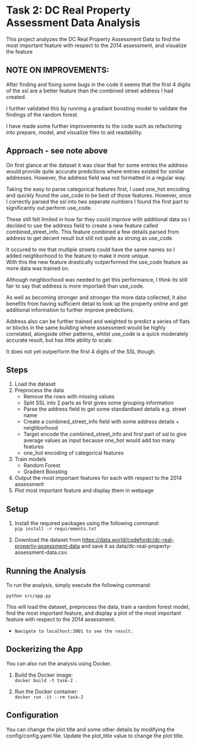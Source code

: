 # Task 2: DC Real Property Assessment Data Analysis

This project analyzes the DC Real Property Assessment Data to find the most important feature with respect to the 2014 assessment, and visualize the feature

## NOTE ON IMPROVEMENTS: 
After finding and fixing some bugs in the code it seems that the first 4 digits of the ssl are a better feature than the combined street address I had created.  

I further validated this by running a gradiant boosting model to validate the findings of the random forest.  

I have made some further improvements to the code such as refactoring into prepare, model, and visualize files to aid readability.


## Approach - see note above

On first glance at the dataset it was clear that for some entries the address would provide quite accurate predictions 
where entries existed for similar addresses. However, the address field was not formatted in a regular way.

Taking the easy to parse categorical features first, I used one_hot encoding and quickly found the use_code to be best
of those features. However, once I correctly parsed the ssl into two seperate numbers I found the first part to
significantly out perform use_code. 

These still felt limited in how far they could improve with additional data so I decided to use the address field 
to create a new feature called combined_street_info. 
This feature combined a few details parsed from address to get decent result but still not quite as strong as use_code.  

It occured to me that multiple streets could have the same names so I added neighborhood to the feature to make it more unique.  
With this the new feature drastically outperformed the use_code feature as more data was trained on. 

Although neighborhood was needed to get this performance, I think its still fair to say that address is more important than use_code. 

As well as becoming stronger and stronger the more data collected, it also benefits from having sufficient detail to 
look up the property online and get additional information to further improve predictions.

Address also can be further trained and weighted to predict a series of flats or blocks in the same building where 
assessment would be highly correlated, alongside other patterns, whilst use_code is a quick moderately accurate result, 
but has little ability to scale.

It does not yet outperform the first 4 digits of the SSL though. 



## Steps
1. Load the dataset
2. Preprocess the data
   - Remove the rows with missing values
   - Split SSL into 2 parts as first gives some grouping information
   - Parse the address field to get some standardised details e.g. street name
   - Create a combined_street_info field with some address details + neighborhood
   - Target encode the combined_street_info and first part of ssl to give average values as input because one_hot would add too many features
   - one_hot encoding of categorical features
7. Train models
   - Random Forest
   - Gradient Boosting
8. Output the most important features for each with respect to the 2014 assessment
9. Plot most important feature and display them in webpage

## Setup
1. Install the required packages using the following command:  
`pip install -r requirements.txt`

2. Download the dataset from https://data.world/codefordc/dc-real-property-assessment-data and save it as data/dc-real-property-assessment-data.csv.

## Running the Analysis
To run the analysis, simply execute the following command:

`python src/app.py`

This will load the dataset, preprocess the data, train a random forest model, find the most important feature, and display a plot of the most important feature with respect to the 2014 assessment.

- `Navigate to localhost:3001 to see the result.`

## Dockerizing the App
You can also run the analysis using Docker.  
1. Build the Docker image:  
`docker build -t task-2 .`  

2. Run the Docker container:  
`docker run -it --rm task-2`

## Configuration
You can change the plot title and some other details by modifying the config/config.yaml file. Update the plot_title value to change the plot title.